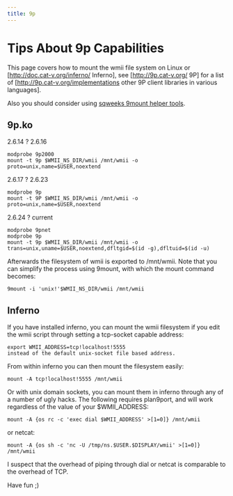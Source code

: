 ```yaml
---
title: 9p
---
```

# Tips About 9p Capabilities  #

This page covers how to mount the wmii file system on Linux or [http://doc.cat-v.org/inferno/ Inferno], see [http://9p.cat-v.org/ 9P] for a list of [http://9p.cat-v.org/implementations other 9P client libraries in various languages].

Also you should consider using [sqweeks 9mount helper tools](http://sqweek.net/code/9mount/).

## 9p.ko ##

2.6.14 ? 2.6.16

```
modprobe 9p2000
mount -t 9p $WMII_NS_DIR/wmii /mnt/wmii -o proto=unix,name=$USER,noextend
```

2.6.17 ? 2.6.23

```
modprobe 9p
mount -t 9P $WMII_NS_DIR/wmii /mnt/wmii -o proto=unix,name=$USER,noextend
```

2.6.24 ? current

```
modprobe 9pnet
modprobe 9p
mount -t 9p $WMII_NS_DIR/wmii /mnt/wmii -o trans=unix,uname=$USER,noextend,dfltgid=$(id -g),dfltuid=$(id -u)
```

Afterwards the filesystem of wmii is exported to /mnt/wmii. Note that you can simplify the process using 9mount, with which the mount command becomes:

```
9mount -i 'unix!'$WMII_NS_DIR/wmii /mnt/wmii
```

## Inferno ##

If you have installed inferno, you can mount the wmii filesystem if you edit the wmii script through setting a tcp-socket capable address:

```
export WMII_ADDRESS=tcp!localhost!5555
instead of the default unix-socket file based address.
```

From within inferno you can then mount the filesystem easily:

```
mount -A tcp!localhost!5555 /mnt/wmii
```

Or with unix domain sockets, you can mount them in inferno through any of a number of ugly hacks. The following requires plan9port, and will work regardless of the value of your $WMII_ADDRESS:

```
mount -A {os rc -c 'exec dial $WMII_ADDRESS' >[1=0]} /mnt/wmii
```

or netcat:

```
mount -A {os sh -c 'nc -U /tmp/ns.$USER.$DISPLAY/wmii' >[1=0]} /mnt/wmii
```

I suspect that the overhead of piping through dial or netcat is comparable to the overhead of TCP.

Have fun ;)
